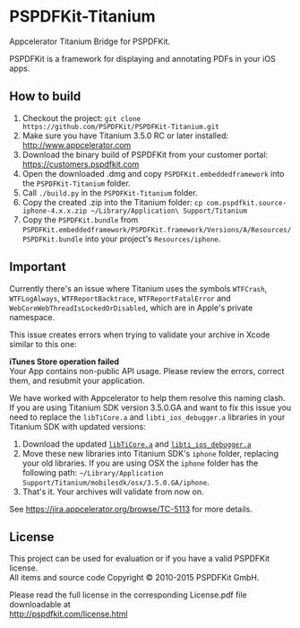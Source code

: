 PSPDFKit-Titanium
=================

Appcelerator Titanium Bridge for PSPDFKit.

PSPDFKit is a framework for displaying and annotating PDFs in your iOS apps.

## How to build

1. Checkout the project: `git clone https://github.com/PSPDFKit/PSPDFKit-Titanium.git`
2. Make sure you have Titanium 3.5.0 RC or later installed: http://www.appcelerator.com
3. Download the binary build of PSPDFKit from your customer portal: https://customers.pspdfkit.com
4. Open the downloaded .dmg and copy `PSPDFKit.embeddedframework` into the `PSPDFKit-Titanium` folder.
5. Call `./build.py` in the `PSPDFKit-Titanium` folder.
6. Copy the created .zip into the Titanium folder: `cp com.pspdfkit.source-iphone-4.x.x.zip ~/Library/Application\ Support/Titanium`
7. Copy the `PSPDFKit.bundle` from `PSPDFKit.embeddedframework/PSPDFKit.framework/Versions/A/Resources/PSPDFKit.bundle` into your project's `Resources/iphone`.

## Important

Currently there's an issue where Titanium uses the symbols `WTFCrash`, `WTFLogAlways`, `WTFReportBacktrace`, `WTFReportFatalError` and `WebCoreWebThreadIsLockedOrDisabled`, which are in Apple's private namespace.

This issue creates errors when trying to validate your archive in Xcode similar to this one:

**iTunes Store operation failed**  
Your App contains non-public API usage. Please review the errors, correct them, and resubmit your application.

We have worked with Appcelerator to help them resolve this naming clash.  
If you are using Titanium SDK version 3.5.0.GA and want to fix this issue you need to replace the `libTiCore.a` and `libti_ios_debugger.a` libraries in your Titanium SDK with updated versions:

1. Download the updated [`libTiCore.a`](https://dl.dropboxusercontent.com/u/7540194/TitaniumLibs/libTiCore.a) and [`libti_ios_debugger.a`](https://dl.dropboxusercontent.com/u/7540194/TitaniumLibs/libti_ios_debugger.a)
2. Move these new libraries into Titanium SDK's `iphone` folder, replacing your old libraries. If you are using OSX the `iphone` folder has the following path: `~/Library/Application Support/Titanium/mobilesdk/osx/3.5.0.GA/iphone`.
3. That's it. Your archives will validate from now on.

See https://jira.appcelerator.org/browse/TC-5113 for more details.

## License

This project can be used for evaluation or if you have a valid PSPDFKit license.  
All items and source code Copyright © 2010-2015 PSPDFKit GmbH.

Please read the full license in the corresponding License.pdf file downloadable at  
http://pspdfkit.com/license.html

